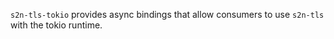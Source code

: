 `s2n-tls-tokio` provides async bindings that allow consumers to use `s2n-tls` with the tokio runtime.